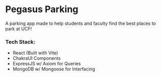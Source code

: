 # Pegasus Parking

A parking app made to help students and faculty find the best places to park at UCF!

### Tech Stack:
- React (Built with Vite)
- ChakraUI Components
- ExpressJS w/ Axiom for Queries
- MongoDB w/ Mongoose for Interfacing
